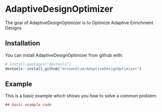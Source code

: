 # AdaptiveDesignOptimizer

The goal of AdaptiveDesignOptimizer is to Optimize Adaptive Enrichment Designs

## Installation

You can install AdaptiveDesignOptimizer from github with:

``` r
# install.packages("devtools")
devtools::install_github("mrosenblum/AdaptiveDesignOptimizer")
```

## Example

This is a basic example which shows you how to solve a common problem:

``` r
## basic example code
```
